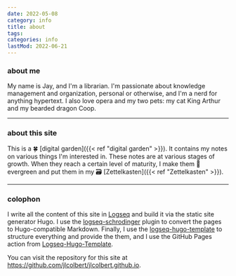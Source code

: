 ```yaml
---
date: 2022-05-08
category: info
title: about
tags:
categories: info
lastMod: 2022-06-21
---
```

### about me

My name is Jay, and I'm a librarian. I'm passionate about knowledge management and organization, personal or otherwise, and I'm a nerd for anything hypertext. I also love opera and my two pets: my cat King Arthur and my bearded dragon Coop.

-----

### about this site

This is a 🍀 [digital garden]({{< ref "digital garden" >}}). It contains my notes on various things I'm interested in. These notes are at various stages of growth. When they reach a certain level of maturity, I make them 🌳 evergreen and put them in my 🗃 [Zettelkasten]({{< ref "Zettelkasten" >}}).

-----

### colophon

I write all the content of this site in [Logseq](https://logseq.com/) and build it via the static site generator Hugo. I use the [logseq-schrodinger](https://github.com/sawhney17/logseq-schrodinger) plugin to convert the pages to Hugo-compatible Markdown. Finally, I use the [logseq-hugo-template](https://github.com/sawhney17/logseq-hugo-template/) to structure everything and provide the them, and I use the GitHub Pages action from [Logseq-Hugo-Template](https://github.com/CharlesChiuGit/Logseq-Hugo-Template).

You can visit the repository for this site at https://github.com/jlcolbert/jlcolbert.github.io.
